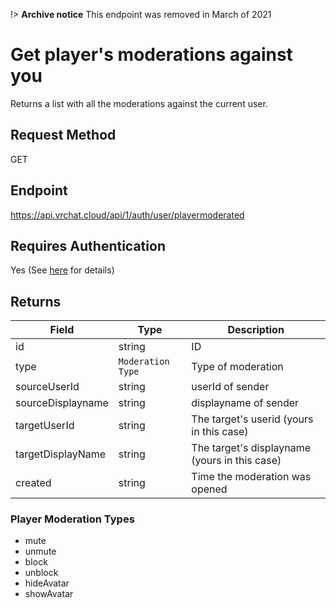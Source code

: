 !> **Archive notice** This endpoint was removed in March of 2021

# Get player's moderations against you

Returns a list with all the moderations against the current user.

## Request Method
GET

## Endpoint
https://api.vrchat.cloud/api/1/auth/user/playermoderated


## Requires Authentication
Yes (See [here](/Authorization.md) for details)

## Returns

Field | Type | Description
------|------|------------
id | string | ID
type | `Moderation Type` | Type of moderation
sourceUserId | string | userId of sender
sourceDisplayname | string | displayname of sender
targetUserId | string | The target's userid (yours in this case)
targetDisplayName | string | The target's displayname (yours in this case)
created | string | Time the moderation was opened

### Player Moderation Types

  - mute
  - unmute
  - block
  - unblock
  - hideAvatar
  - showAvatar

